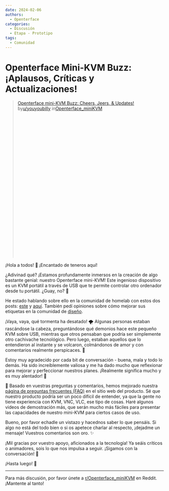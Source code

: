```yaml
---
date: 2024-02-06
authors:
  - Openterface
categories:
  - Discusión
  - Etapa - Prototipo
tags:
  - Comunidad
---
```


# Openterface Mini-KVM Buzz: ¡Aplausos, Críticas y Actualizaciones!

<blockquote class="reddit-embed-bq" style="height:500px" data-embed-height="479"><a href="https://www.reddit.com/r/Openterface_miniKVM/comments/1ak4kes/minikvm_openterface_buzz_cheers_jeers_updates/">Openterface mini-KVM Buzz: Cheers, Jeers, &amp; Updates!</a><br> by<a href="https://www.reddit.com/user/youyoubilly/">u/youyoubilly</a> in<a href="https://www.reddit.com/r/Openterface_miniKVM/">Openterface_miniKVM</a></blockquote><script async="" src="https://embed.reddit.com/widgets.js" charset="UTF-8"></script>

<!-- more -->

¡Hola a todos! 🎉 ¡Encantado de teneros aquí!

¿Adivinad qué? ¡Estamos profundamente inmersos en la creación de algo bastante genial: nuestro Openterface mini-KVM! Este ingenioso dispositivo es un KVM portátil a través de USB que te permite controlar otro ordenador desde tu portátil. ¿Guay, no? 🚀

He estado hablando sobre ello en la comunidad de homelab con estos dos posts: [este](https://www.reddit.com/r/homelab/comments/1acdfwt/crafting_a_minikvm_prototype_in_a_black_aluminium/?utm_source=share&utm_medium=web2x&context=3) y [aquí](https://www.reddit.com/r/homelab/comments/1ahwrl4/trying_out_my_minikvm_on_ubuntu_any_feedback/?utm_source=share&utm_medium=web2x&context=3). También pedí opiniones sobre cómo mejorar sus etiquetas en la comunidad de [diseño](https://www.reddit.com/r/Design/comments/1aht6m3/new_look_for_our_minikvm_what_do_you_think/?utm_source=share&utm_medium=web2x&context=3).

¡Vaya, vaya, qué tormenta ha desatado! 🌪️ Algunas personas estaban rascándose la cabeza, preguntándose qué demonios hace este pequeño KVM sobre USB, mientras que otros pensaban que podría ser simplemente otro cachivache tecnológico. Pero luego, estaban aquellos que lo entendieron al instante y se volcaron, colmándonos de amor y con comentarios realmente perspicaces. 🥰

Estoy muy agradecido por cada bit de conversación - buena, mala y todo lo demás. Ha sido increíblemente valiosa y me ha dado mucho que reflexionar para mejorar y perfeccionar nuestros planes. ¡Realmente significa mucho y es muy alentador! 🌟

🤔 Basado en vuestras preguntas y comentarios, hemos mejorado nuestra [página de preguntas frecuentes (FAQ)](https://openterface.com/faq/) en el sitio web del producto. Sé que nuestro producto podría ser un poco difícil de entender, ya que la gente no tiene experiencia con KVM, VNC, VLC, ese tipo de cosas. Haré algunos videos de demostración más, que serán mucho más fáciles para presentar las capacidades de nuestro mini-KVM para ciertos casos de uso.

Bueno, por favor echadle un vistazo y hacednos saber lo que pensáis. Si algo no está del todo bien o si os apetece charlar al respecto, ¡dejadme un mensaje! Vuestros comentarios son oro. ✨

¡Mil gracias por vuestro apoyo, aficionados a la tecnología! Ya seáis críticos o animadores, sois lo que nos impulsa a seguir. ¡Sigamos con la conversación! 💌

¡Hasta luego! 🌈

--------

Para más discusión, por favor únete a [r/Openterface_miniKVM](https://www.reddit.com/r/Openterface_miniKVM/) en Reddit. ¡Mantente al tanto!
